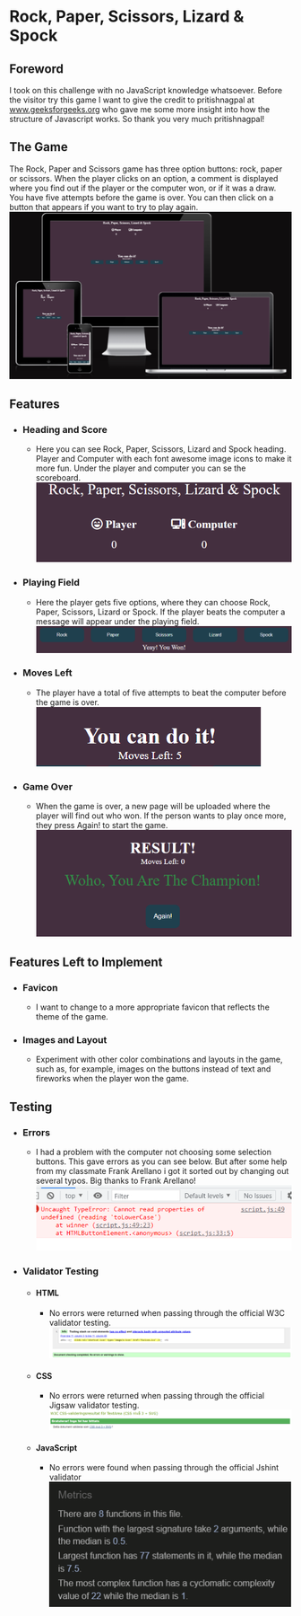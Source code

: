 # Rock, Paper, Scissors, Lizard & Spock
 ## Foreword
 I took on this challenge with no JavaScript knowledge whatsoever. Before the visitor try this game I want to give the credit to pritishnagpal at www.geeksforgeeks.org who gave me some more insight into how the structure of Javascript works.
 So thank you very much pritishnagpal!
 ## The Game
 
 The Rock, Paper and Scissors game has three option buttons: rock, paper or scissors. When the player clicks on an option, a comment is displayed where you find out if the player or the computer won, or if it was a draw. You have five attempts before the game is over. You can then click on a button that appears if you want to try to play again.
 ![Responsive](./readme.images/ami-responsive.png)

## Features

- ### Heading and Score
  - Here you can see Rock, Paper, Scissors, Lizard and Spock heading. Player and Computer with each font awesome image icons to make it more fun. Under the player and computer you can se the scoreboard.
![Heading and Player](./readme.images/scoreboard.png)

* ### Playing Field
  - Here the player gets five options, where they can choose Rock, Paper, Scissors, Lizard or Spock. If the player beats the computer a message will appear under the playing field.
  ![Playing Field](./readme.images/moves.png)
* ### Moves Left
  - The player have a total of five attempts to beat the computer before the game is over.
  ![moves left](./readme.images/moves-left.png)
* ### Game Over
  - When the game is over, a new page will be uploaded where the player will find out who won. If the person wants to play once more, they press Again! to start the game.
  ![Champion](./readme.images/champion.png)

## Features Left to Implement
* ### Favicon
  - I want to change to a more appropriate favicon that reflects the theme of the game.
* ### Images and Layout
  - Experiment with other color combinations and layouts in the game, such as, for example, images on the buttons instead of text and fireworks when the player won the game.
## Testing
 - ### Errors 
   - I had a problem with the computer not choosing some selection buttons. This gave errors as you can see below. But after some help from my classmate Frank Arellano i got it sorted out by changing out several typos. Big thanks to Frank Arellano!
 ![Error message](./readme.images/error-image.png)
 - ### Validator Testing
   - #### HTML
     - No errors were returned when passing through the official W3C validator testing. 
     ![HTML validator](./readme.images/html-validator.png) 
   - #### CSS
     - No errors were returned when passing through the official Jigsaw validator testing.
     ![CSS validator](./readme.images/css-validator.png)
   - #### JavaScript
     - No errors were found when passing through the official Jshint validator
    ![JSHint validator](./readme.images/jshint-validator.png)
    

